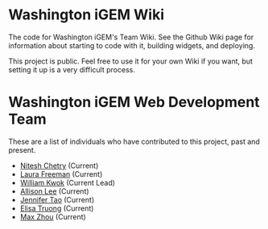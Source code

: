 # Washington iGEM Wiki

The code for Washington iGEM's Team Wiki. See the Github Wiki page for information about starting to code with it, building widgets, and deploying.

This project is public. Feel free to use it for your own Wiki if you want, but setting it up is a very difficult process.

# Washington iGEM Web Development Team

These are a list of individuals who have contributed to this project, past and present.

* [Nitesh Chetry](https://github.com/niteshchetry) (Current)
* [Laura Freeman](https://github.com/xCyziw) (Current)
* [William Kwok](https://github.com/kwokwilliam) (Current Lead)
* [Allison Lee](https://github.com/alliL) (Current)
* [Jennifer Tao](https://github.com/jentao) (Current)
* [Elisa Truong](https://github.com/etruong) (Current)
* [Max Zhou](https://github.com/zhouyifan0904) (Current)


